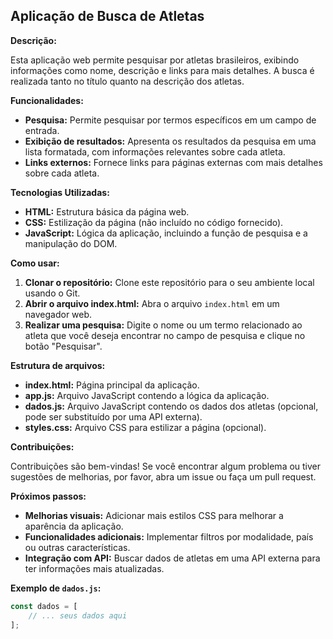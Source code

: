 ## Aplicação de Busca de Atletas

**Descrição:**

Esta aplicação web permite pesquisar por atletas brasileiros, exibindo informações como nome, descrição e links para mais detalhes. A busca é realizada tanto no título quanto na descrição dos atletas.

**Funcionalidades:**

* **Pesquisa:** Permite pesquisar por termos específicos em um campo de entrada.
* **Exibição de resultados:** Apresenta os resultados da pesquisa em uma lista formatada, com informações relevantes sobre cada atleta.
* **Links externos:** Fornece links para páginas externas com mais detalhes sobre cada atleta.

**Tecnologias Utilizadas:**

* **HTML:** Estrutura básica da página web.
* **CSS:** Estilização da página (não incluído no código fornecido).
* **JavaScript:** Lógica da aplicação, incluindo a função de pesquisa e a manipulação do DOM.

**Como usar:**

1. **Clonar o repositório:** Clone este repositório para o seu ambiente local usando o Git.
2. **Abrir o arquivo index.html:** Abra o arquivo `index.html` em um navegador web.
3. **Realizar uma pesquisa:** Digite o nome ou um termo relacionado ao atleta que você deseja encontrar no campo de pesquisa e clique no botão "Pesquisar".

**Estrutura de arquivos:**

* **index.html:** Página principal da aplicação.
* **app.js:** Arquivo JavaScript contendo a lógica da aplicação.
* **dados.js:** Arquivo JavaScript contendo os dados dos atletas (opcional, pode ser substituído por uma API externa).
* **styles.css:** Arquivo CSS para estilizar a página (opcional).

**Contribuições:**

Contribuições são bem-vindas! Se você encontrar algum problema ou tiver sugestões de melhorias, por favor, abra um issue ou faça um pull request.

**Próximos passos:**

* **Melhorias visuais:** Adicionar mais estilos CSS para melhorar a aparência da aplicação.
* **Funcionalidades adicionais:** Implementar filtros por modalidade, país ou outras características.
* **Integração com API:** Buscar dados de atletas em uma API externa para ter informações mais atualizadas.

**Exemplo de `dados.js`:**

```javascript
const dados = [
    // ... seus dados aqui
];
